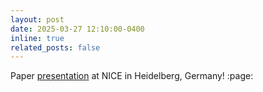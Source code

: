 ```yaml
---
layout: post
date: 2025-03-27 12:10:00-0400
inline: true
related_posts: false
---
```


Paper [presentation](https://flagship.kip.uni-heidelberg.de/video/meeting_263_video_9678.mp4) at NICE in Heidelberg, Germany! :page:
